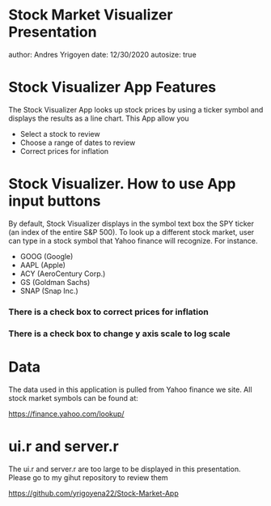 Stock Market Visualizer Presentation
========================================================
author: Andres Yrigoyen
date: 12/30/2020
autosize: true

Stock Visualizer App Features
========================================================
The Stock Visualizer App looks up stock prices by using a ticker symbol and displays the results as a line chart. This App allow you

- Select a stock to review
- Choose a range of dates to review
- Correct prices for inflation

Stock Visualizer. How to use App input buttons
========================================================

By default, Stock Visualizer displays in the symbol text box the SPY ticker (an index of the entire S&P 500). 
To look up a different stock market, user can type in a stock symbol that Yahoo finance will recognize. 
For instance. 
- GOOG (Google)
- AAPL (Apple)
- ACY (AeroCentury Corp.)
- GS (Goldman Sachs)
- SNAP (Snap Inc.)

### There is a check box to correct prices for inflation 
### There is a check box to change y axis scale to log scale

Data
========================================================
The data used in this application is pulled from Yahoo finance we site.
All stock market symbols can be found at:

https://finance.yahoo.com/lookup/

ui.r and server.r
========================================================
 The ui.r and server.r are too large to be displayed in this presentation.
 Please go to my gihut repository to review them

https://github.com/yrigoyena22/Stock-Market-App
